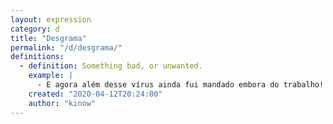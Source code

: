 ```yaml
---
layout: expression
category: d
title: "Desgrama"
permalink: "/d/desgrama/"
definitions:
  - definition: Something bad, or unwanted.
    example: |
      - E agora além desse vírus ainda fui mandado embora do trabalho! **Desgrama**!
    created: "2020-04-12T20:24:00"
    author: "kinow"
---
```

